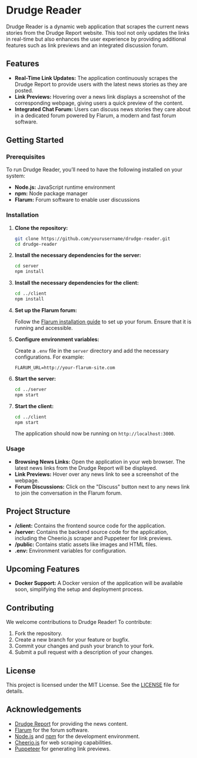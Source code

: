 # Drudge Reader

Drudge Reader is a dynamic web application that scrapes the current news stories from the Drudge Report website. This tool not only updates the links in real-time but also enhances the user experience by providing additional features such as link previews and an integrated discussion forum.

## Features

- **Real-Time Link Updates:** The application continuously scrapes the Drudge Report to provide users with the latest news stories as they are posted.
- **Link Previews:** Hovering over a news link displays a screenshot of the corresponding webpage, giving users a quick preview of the content.
- **Integrated Chat Forum:** Users can discuss news stories they care about in a dedicated forum powered by Flarum, a modern and fast forum software.

## Getting Started

### Prerequisites

To run Drudge Reader, you’ll need to have the following installed on your system:

- **Node.js:** JavaScript runtime environment
- **npm:** Node package manager
- **Flarum:** Forum software to enable user discussions

### Installation

1. **Clone the repository:**

    ```bash
    git clone https://github.com/yourusername/drudge-reader.git
    cd drudge-reader
    ```

2. **Install the necessary dependencies for the server:**

    ```bash
    cd server
    npm install
    ```

3. **Install the necessary dependencies for the client:**

    ```bash
    cd ../client
    npm install
    ```

4. **Set up the Flarum forum:**

    Follow the [Flarum installation guide](https://docs.flarum.org/install.html) to set up your forum. Ensure that it is running and accessible.

5. **Configure environment variables:**

    Create a `.env` file in the `server` directory and add the necessary configurations. For example:

    ```env
    FLARUM_URL=http://your-flarum-site.com
    ```

6. **Start the server:**

    ```bash
    cd ../server
    npm start
    ```

7. **Start the client:**

    ```bash
    cd ../client
    npm start
    ```

    The application should now be running on `http://localhost:3000`.

### Usage

- **Browsing News Links:** Open the application in your web browser. The latest news links from the Drudge Report will be displayed.
- **Link Previews:** Hover over any news link to see a screenshot of the webpage.
- **Forum Discussions:** Click on the "Discuss" button next to any news link to join the conversation in the Flarum forum.

## Project Structure

- **/client:** Contains the frontend source code for the application.
- **/server:** Contains the backend source code for the application, including the Cheerio.js scraper and Puppeteer for link previews.
- **/public:** Contains static assets like images and HTML files.
- **.env:** Environment variables for configuration.

## Upcoming Features

- **Docker Support:** A Docker version of the application will be available soon, simplifying the setup and deployment process.

## Contributing

We welcome contributions to Drudge Reader! To contribute:

1. Fork the repository.
2. Create a new branch for your feature or bugfix.
3. Commit your changes and push your branch to your fork.
4. Submit a pull request with a description of your changes.

## License

This project is licensed under the MIT License. See the [LICENSE](LICENSE) file for details.

## Acknowledgements

- [Drudge Report](https://www.drudgereport.com) for providing the news content.
- [Flarum](https://flarum.org) for the forum software.
- [Node.js](https://nodejs.org) and [npm](https://www.npmjs.com) for the development environment.
- [Cheerio.js](https://cheerio.js.org) for web scraping capabilities.
- [Puppeteer](https://pptr.dev) for generating link previews.

